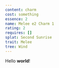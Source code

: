 ```yaml
---
content: charm
cost: something
essence: 2
name: Melee e2 Charm 1
rating: 2
requires: []
splat: Second Sunrise
trait: Melee
tree: Wind
---
```


Hello **world**!
